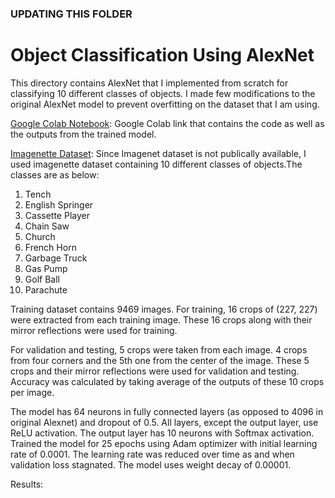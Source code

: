 ### UPDATING THIS FOLDER
# Object Classification Using AlexNet

This directory contains AlexNet that I implemented from scratch for classifying 10 different classes of objects. I made few modifications to the original AlexNet model to prevent overfitting on the dataset that I am using.

[Google Colab Notebook](): Google Colab link that contains the code as well as the outputs from the trained model.

[Imagenette Dataset](): Since Imagenet dataset is not publically available, I used imagenette dataset containing 10 different classes of objects.The classes are as below:
1) Tench
2) English Springer
3) Cassette Player
4) Chain Saw
5) Church
6) French Horn
7) Garbage Truck
8) Gas Pump
9) Golf Ball
10) Parachute

Training dataset contains 9469 images. For training, 16 crops of (227, 227) were extracted from each training image. These 16 crops along with their mirror reflections were used for training.

For validation and testing, 5 crops were taken from each image. 4 crops from four corners and the 5th one from the center of the image. These 5 crops and their mirror reflections were used for validation and testing. Accuracy was calculated by taking average of the outputs of these 10 crops per image.

The model has 64 neurons in fully connected layers (as opposed to 4096 in original Alexnet) and dropout of 0.5. All layers, except the output layer, use ReLU activation. The output layer has 10 neurons with Softmax activation.
Trained the model for 25 epochs using Adam optimizer with initial learning rate of 0.0001. The learning rate was reduced over time as and when validation loss stagnated. The model uses weight decay of 0.00001.


Results:
